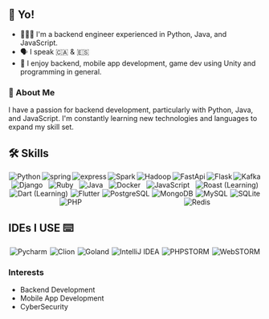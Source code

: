 ## 👋 Yo!

- 👨🏽‍💻 I'm a backend engineer experienced in Python, Java, and JavaScript.
- 🗣️ I speak 🇨🇦 & 🇪🇸
- 💼 I enjoy backend, mobile app development, game dev using Unity and programming in general.

### 🚀 About Me

I have a passion for backend development, particularly with Python, Java, and JavaScript. I'm constantly learning new technologies and languages to expand my skill set.

 ## 🛠 Skills
<div style="display: flex; flex-wrap: wrap; justify-content:space-around;">
  <img src="https://img.shields.io/badge/Python-3776AB?style=for-the-badge&logo=python&logoColor=white" alt="Python">
 <img alt="spring" src="https://img.shields.io/badge/spring-%236DB33F.svg?style=for-the-badge&logo=spring&logoColor=white">
  <img alt="express" src="https://img.shields.io/badge/express.js-%23404d59.svg?style=for-the-badge&logo=express&logoColor=%2361DAFB">
  <img src="https://img.shields.io/badge/Apache%20Spark-FDEE21?style=flat-square&logo=apachespark&logoColor=black" alt="Spark">
  <img src="https://img.shields.io/badge/Apache%20Hadoop-66CCFF?style=for-the-badge&logo=apachehadoop&logoColor=black" alt="Hadoop">
  <img src="https://img.shields.io/badge/FastAPI-005571?style=for-the-badge&logo=fastapi" alt="FastApi">
  <img src="https://img.shields.io/badge/flask-%23000.svg?style=for-the-badge&logo=flask&logoColor=white" alt="Flask">
  <img src="https://img.shields.io/badge/Apache%20Kafka-000?style=for-the-badge&logo=apachekafka" alt="Kafka">
  <img src="https://img.shields.io/badge/django-%23092E20.svg?style=for-the-badge&logo=django&logoColor=white" alt="Django">
  <img src="https://img.shields.io/badge/ruby-%23CC342D.svg?style=for-the-badge&logo=ruby&logoColor=white" alt="Ruby">
  <img src="https://img.shields.io/badge/Java-007396?style=for-the-badge&logo=java&logoColor=white" alt="Java">
  <img src="https://img.shields.io/badge/docker-%230db7ed.svg?style=for-the-badge&logo=docker&logoColor=white" alt="Docker">
  <img src="https://img.shields.io/badge/JavaScript-F7DF1E?style=for-the-badge&logo=javascript&logoColor=black" alt="JavaScript">
  <img src="https://img.shields.io/badge/Roast-DD0031?style=for-the-badge&logo=roast&logoColor=white" alt="Roast (Learning)">
  <img src="https://img.shields.io/badge/Dart-0175C2?style=for-the-badge&logo=dart&logoColor=white" alt="Dart (Learning)">
  <img src="https://img.shields.io/badge/Flutter-02569B?style=for-the-badge&logo=flutter&logoColor=white" alt="Flutter">
  <img src="https://img.shields.io/badge/PostgreSQL-316192?style=for-the-badge&logo=postgresql&logoColor=white" alt="PostgreSQL">
  <img src="https://img.shields.io/badge/MongoDB-4EA94B?style=for-the-badge&logo=mongodb&logoColor=white" alt="MongoDB">
  <img src="https://img.shields.io/badge/MySQL-005C84?style=for-the-badge&logo=mysql&logoColor=white" alt="MySQL">
  <img src="https://img.shields.io/badge/SQLite-07405E?style=for-the-badge&logo=sqlite&logoColor=white" alt="SQLite">
  <img src="https://img.shields.io/badge/PHP-777BB4?style=for-the-badge&logo=php&logoColor=white" alt="PHP">
  <img src="https://img.shields.io/badge/redis-%23DD0031.svg?style=for-the-badge&logo=redis&logoColor=white" alt="Redis">
</div>

## IDEs I USE ⌨️

<div style="display: flex; flex-wrap: wrap; justify-content:space-around;">
   <img src="https://img.shields.io/badge/pycharm-143?style=for-the-badge&logo=pycharm&logoColor=black&color=black&labelColor=green" alt="Pycharm">
  <img src="https://img.shields.io/badge/CLion-black?style=for-the-badge&logo=clion&logoColor=white" alt="Clion">
  <img src="https://img.shields.io/badge/GoLand-0f0f0f?&style=for-the-badge&logo=goland&logoColor=white" alt="Goland">
  <img src="https://img.shields.io/badge/IntelliJIDEA-000000.svg?style=for-the-badge&logo=intellij-idea&logoColor=white" alt="IntelliJ IDEA">
  <img src="https://img.shields.io/badge/phpstorm-143?style=for-the-badge&logo=phpstorm&logoColor=black&color=black&labelColor=darkorchid" alt="PHPSTORM">
  <img src="https://img.shields.io/badge/webstorm-143?style=for-the-badge&logo=webstorm&logoColor=white&color=black" alt="WebSTORM">
</div>

### Interests

- Backend Development
- Mobile App Development
- CyberSecurity


